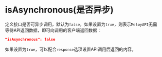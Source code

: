 # isAsynchronous\(是否异步\)

定义接口是否可异步调用，默认为`false`，如果设置为`true`，则表示`MeloyAPI`无需等待API返回数据，即可向调用的客户端返回数据：

```json
"isAsynchronous": false
```

如果设置为`true`，可以配合`response`选项设置API调用后返回的内容。

